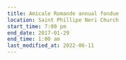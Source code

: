 ```yaml
---
title: Amicale Romande annual fondue
location: Saint Phillipe Neri Church
start_time: 7:00 pm
end_date: 2017-01-29
end_time: 1:00 am
last_modified_at: 2022-06-11
---
```

